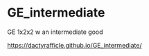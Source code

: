 # GE_intermediate
GE 1x2x2 w an intermediate good

https://dactyrafficle.github.io/GE_intermediate/
